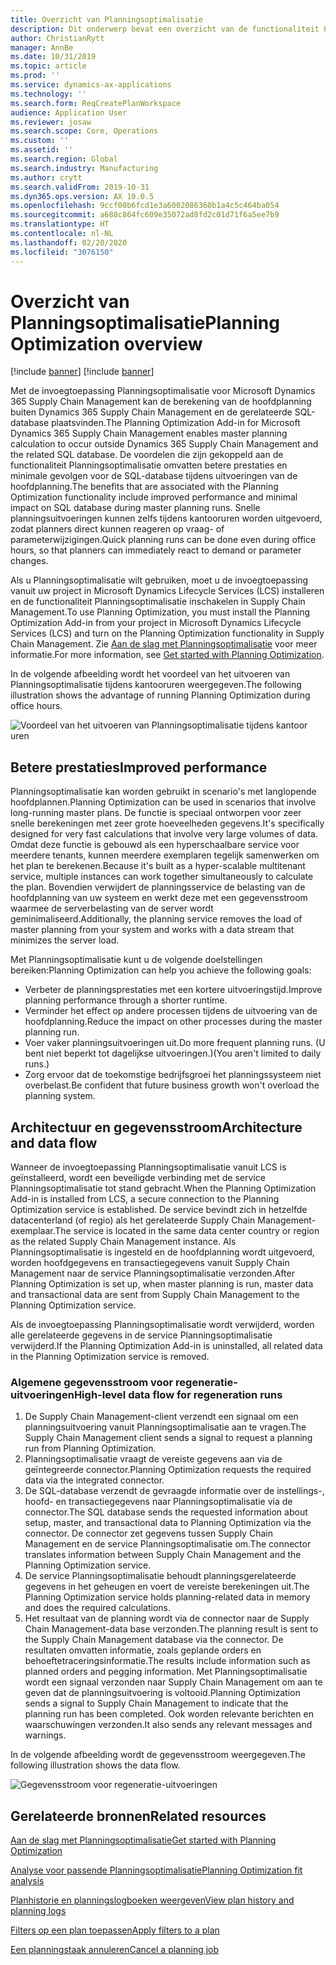 ```yaml
---
title: Overzicht van Planningsoptimalisatie
description: Dit onderwerp bevat een overzicht van de functionaliteit Planningsoptimalisatie.
author: ChristianRytt
manager: AnnBe
ms.date: 10/31/2019
ms.topic: article
ms.prod: ''
ms.service: dynamics-ax-applications
ms.technology: ''
ms.search.form: ReqCreatePlanWorkspace
audience: Application User
ms.reviewer: josaw
ms.search.scope: Core, Operations
ms.custom: ''
ms.assetid: ''
ms.search.region: Global
ms.search.industry: Manufacturing
ms.author: crytt
ms.search.validFrom: 2019-10-31
ms.dyn365.ops.version: AX 10.0.5
ms.openlocfilehash: 9ccf00b6fcd1e3a6002086360b1a4c5c464ba054
ms.sourcegitcommit: a688c864fc609e35072ad8fd2c01d71f6a5ee7b9
ms.translationtype: HT
ms.contentlocale: nl-NL
ms.lasthandoff: 02/20/2020
ms.locfileid: "3076150"
---
```

# <a name="planning-optimization-overview"></a><span data-ttu-id="85559-103">Overzicht van Planningsoptimalisatie</span><span class="sxs-lookup"><span data-stu-id="85559-103">Planning Optimization overview</span></span>

[!include [banner](../../includes/banner.md)]
[!include [banner](../../includes/preview-banner.md)]

<span data-ttu-id="85559-104">Met de invoegtoepassing Planningsoptimalisatie voor Microsoft Dynamics 365 Supply Chain Management kan de berekening van de hoofdplanning buiten Dynamics 365 Supply Chain Management en de gerelateerde SQL-database plaatsvinden.</span><span class="sxs-lookup"><span data-stu-id="85559-104">The Planning Optimization Add-in for Microsoft Dynamics 365 Supply Chain Management enables master planning calculation to occur outside Dynamics 365 Supply Chain Management and the related SQL database.</span></span> <span data-ttu-id="85559-105">De voordelen die zijn gekoppeld aan de functionaliteit Planningsoptimalisatie omvatten betere prestaties en minimale gevolgen voor de SQL-database tijdens uitvoeringen van de hoofdplanning.</span><span class="sxs-lookup"><span data-stu-id="85559-105">The benefits that are associated with the Planning Optimization functionality include improved performance and minimal impact on SQL database during master planning runs.</span></span> <span data-ttu-id="85559-106">Snelle planningsuitvoeringen kunnen zelfs tijdens kantooruren worden uitgevoerd, zodat planners direct kunnen reageren op vraag- of parameterwijzigingen.</span><span class="sxs-lookup"><span data-stu-id="85559-106">Quick planning runs can be done even during office hours, so that planners can immediately react to demand or parameter changes.</span></span>

<span data-ttu-id="85559-107">Als u Planningsoptimalisatie wilt gebruiken, moet u de invoegtoepassing vanuit uw project in Microsoft Dynamics Lifecycle Services (LCS) installeren en de functionaliteit Planningsoptimalisatie inschakelen in Supply Chain Management.</span><span class="sxs-lookup"><span data-stu-id="85559-107">To use Planning Optimization, you must install the Planning Optimization Add-in from your project in Microsoft Dynamics Lifecycle Services (LCS) and turn on the Planning Optimization functionality in Supply Chain Management.</span></span> <span data-ttu-id="85559-108">Zie [Aan de slag met Planningsoptimalisatie](get-started.md) voor meer informatie.</span><span class="sxs-lookup"><span data-stu-id="85559-108">For more information, see [Get started with Planning Optimization](get-started.md).</span></span>

<span data-ttu-id="85559-109">In de volgende afbeelding wordt het voordeel van het uitvoeren van Planningsoptimalisatie tijdens kantooruren weergegeven.</span><span class="sxs-lookup"><span data-stu-id="85559-109">The following illustration shows the advantage of running Planning Optimization during office hours.</span></span>

![Voordeel van het uitvoeren van Planningsoptimalisatie tijdens kantoor uren](media/PlanningOptimization1.png)

## <a name="improved-performance"></a><span data-ttu-id="85559-111">Betere prestaties</span><span class="sxs-lookup"><span data-stu-id="85559-111">Improved performance</span></span>

<span data-ttu-id="85559-112">Planningsoptimalisatie kan worden gebruikt in scenario's met langlopende hoofdplannen.</span><span class="sxs-lookup"><span data-stu-id="85559-112">Planning Optimization can be used in scenarios that involve long-running master plans.</span></span> <span data-ttu-id="85559-113">De functie is speciaal ontworpen voor zeer snelle berekeningen met zeer grote hoeveelheden gegevens.</span><span class="sxs-lookup"><span data-stu-id="85559-113">It's specifically designed for very fast calculations that involve very large volumes of data.</span></span> <span data-ttu-id="85559-114">Omdat deze functie is gebouwd als een hyperschaalbare service voor meerdere tenants, kunnen meerdere exemplaren tegelijk samenwerken om het plan te berekenen.</span><span class="sxs-lookup"><span data-stu-id="85559-114">Because it's built as a hyper-scalable multitenant service, multiple instances can work together simultaneously to calculate the plan.</span></span> <span data-ttu-id="85559-115">Bovendien verwijdert de planningsservice de belasting van de hoofdplanning van uw systeem en werkt deze met een gegevensstroom waarmee de serverbelasting van de server wordt geminimaliseerd.</span><span class="sxs-lookup"><span data-stu-id="85559-115">Additionally, the planning service removes the load of master planning from your system and works with a data stream that minimizes the server load.</span></span>

<span data-ttu-id="85559-116">Met Planningsoptimalisatie kunt u de volgende doelstellingen bereiken:</span><span class="sxs-lookup"><span data-stu-id="85559-116">Planning Optimization can help you achieve the following goals:</span></span>

- <span data-ttu-id="85559-117">Verbeter de planningsprestaties met een kortere uitvoeringstijd.</span><span class="sxs-lookup"><span data-stu-id="85559-117">Improve planning performance through a shorter runtime.</span></span>
- <span data-ttu-id="85559-118">Verminder het effect op andere processen tijdens de uitvoering van de hoofdplanning.</span><span class="sxs-lookup"><span data-stu-id="85559-118">Reduce the impact on other processes during the master planning run.</span></span>
- <span data-ttu-id="85559-119">Voer vaker planningsuitvoeringen uit.</span><span class="sxs-lookup"><span data-stu-id="85559-119">Do more frequent planning runs.</span></span> <span data-ttu-id="85559-120">(U bent niet beperkt tot dagelijkse uitvoeringen.)</span><span class="sxs-lookup"><span data-stu-id="85559-120">(You aren't limited to daily runs.)</span></span>
- <span data-ttu-id="85559-121">Zorg ervoor dat de toekomstige bedrijfsgroei het planningssysteem niet overbelast.</span><span class="sxs-lookup"><span data-stu-id="85559-121">Be confident that future business growth won't overload the planning system.</span></span>

## <a name="architecture-and-data-flow"></a><span data-ttu-id="85559-122">Architectuur en gegevensstroom</span><span class="sxs-lookup"><span data-stu-id="85559-122">Architecture and data flow</span></span>

<span data-ttu-id="85559-123">Wanneer de invoegtoepassing Planningsoptimalisatie vanuit LCS is geïnstalleerd, wordt een beveiligde verbinding met de service Planningsoptimalisatie tot stand gebracht.</span><span class="sxs-lookup"><span data-stu-id="85559-123">When the Planning Optimization Add-in is installed from LCS, a secure connection to the Planning Optimization service is established.</span></span> <span data-ttu-id="85559-124">De service bevindt zich in hetzelfde datacenterland (of regio) als het gerelateerde Supply Chain Management-exemplaar.</span><span class="sxs-lookup"><span data-stu-id="85559-124">The service is located in the same data center country or region as the related Supply Chain Management instance.</span></span> <span data-ttu-id="85559-125">Als Planningsoptimalisatie is ingesteld en de hoofdplanning wordt uitgevoerd, worden hoofdgegevens en transactiegegevens vanuit Supply Chain Management naar de service Planningsoptimalisatie verzonden.</span><span class="sxs-lookup"><span data-stu-id="85559-125">After Planning Optimization is set up, when master planning is run, master data and transactional data are sent from Supply Chain Management to the Planning Optimization service.</span></span>

<span data-ttu-id="85559-126">Als de invoegtoepassing Planningsoptimalisatie wordt verwijderd, worden alle gerelateerde gegevens in de service Planningsoptimalisatie verwijderd.</span><span class="sxs-lookup"><span data-stu-id="85559-126">If the Planning Optimization Add-in is uninstalled, all related data in the Planning Optimization service is removed.</span></span>

### <a name="high-level-data-flow-for-regeneration-runs"></a><span data-ttu-id="85559-127">Algemene gegevensstroom voor regeneratie-uitvoeringen</span><span class="sxs-lookup"><span data-stu-id="85559-127">High-level data flow for regeneration runs</span></span>

1. <span data-ttu-id="85559-128">De Supply Chain Management-client verzendt een signaal om een planningsuitvoering vanuit Planningsoptimalisatie aan te vragen.</span><span class="sxs-lookup"><span data-stu-id="85559-128">The Supply Chain Management client sends a signal to request a planning run from Planning Optimization.</span></span>
2. <span data-ttu-id="85559-129">Planningsoptimalisatie vraagt de vereiste gegevens aan via de geïntegreerde connector.</span><span class="sxs-lookup"><span data-stu-id="85559-129">Planning Optimization requests the required data via the integrated connector.</span></span>
3. <span data-ttu-id="85559-130">De SQL-database verzendt de gevraagde informatie over de instellings-, hoofd- en transactiegegevens naar Planningsoptimalisatie via de connector.</span><span class="sxs-lookup"><span data-stu-id="85559-130">The SQL database sends the requested information about setup, master, and transactional data to Planning Optimization via the connector.</span></span> <span data-ttu-id="85559-131">De connector zet gegevens tussen Supply Chain Management en de service Planningsoptimalisatie om.</span><span class="sxs-lookup"><span data-stu-id="85559-131">The connector translates information between Supply Chain Management and the Planning Optimization service.</span></span>
4. <span data-ttu-id="85559-132">De service Planningsoptimalisatie behoudt planningsgerelateerde gegevens in het geheugen en voert de vereiste berekeningen uit.</span><span class="sxs-lookup"><span data-stu-id="85559-132">The Planning Optimization service holds planning-related data in memory and does the required calculations.</span></span>
5. <span data-ttu-id="85559-133">Het resultaat van de planning wordt via de connector naar de Supply Chain Management-data base verzonden.</span><span class="sxs-lookup"><span data-stu-id="85559-133">The planning result is sent to the Supply Chain Management database via the connector.</span></span> <span data-ttu-id="85559-134">De resultaten omvatten informatie, zoals geplande orders en behoeftetraceringsinformatie.</span><span class="sxs-lookup"><span data-stu-id="85559-134">The results include information such as planned orders and pegging information.</span></span> <span data-ttu-id="85559-135">Met Planningsoptimalisatie wordt een signaal verzonden naar Supply Chain Management om aan te geven dat de planningsuitvoering is voltooid.</span><span class="sxs-lookup"><span data-stu-id="85559-135">Planning Optimization sends a signal to Supply Chain Management to indicate that the planning run has been completed.</span></span> <span data-ttu-id="85559-136">Ook worden relevante berichten en waarschuwingen verzonden.</span><span class="sxs-lookup"><span data-stu-id="85559-136">It also sends any relevant messages and warnings.</span></span>

<span data-ttu-id="85559-137">In de volgende afbeelding wordt de gegevensstroom weergegeven.</span><span class="sxs-lookup"><span data-stu-id="85559-137">The following illustration shows the data flow.</span></span>

![Gegevensstroom voor regeneratie-uitvoeringen](media/PlanningOptimization2.png)

## <a name="related-resources"></a><span data-ttu-id="85559-139">Gerelateerde bronnen</span><span class="sxs-lookup"><span data-stu-id="85559-139">Related resources</span></span>

[<span data-ttu-id="85559-140">Aan de slag met Planningsoptimalisatie</span><span class="sxs-lookup"><span data-stu-id="85559-140">Get started with Planning Optimization</span></span>](get-started.md)

[<span data-ttu-id="85559-141">Analyse voor passende Planningsoptimalisatie</span><span class="sxs-lookup"><span data-stu-id="85559-141">Planning Optimization fit analysis</span></span>](planning-optimization-fit-analysis.md)

[<span data-ttu-id="85559-142">Planhistorie en planningslogboeken weergeven</span><span class="sxs-lookup"><span data-stu-id="85559-142">View plan history and planning logs</span></span>](plan-history-logs.md)

[<span data-ttu-id="85559-143">Filters op een plan toepassen</span><span class="sxs-lookup"><span data-stu-id="85559-143">Apply filters to a plan</span></span>](plan-filters.md)

[<span data-ttu-id="85559-144">Een planningstaak annuleren</span><span class="sxs-lookup"><span data-stu-id="85559-144">Cancel a planning job</span></span>](cancel-planning-job.md)
